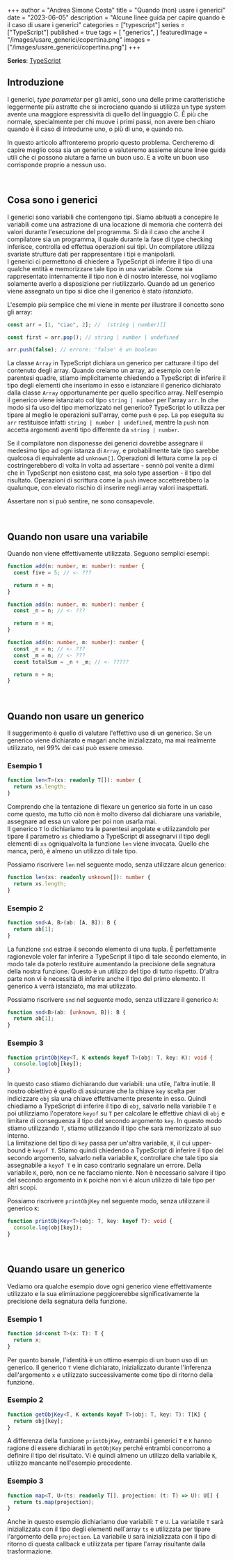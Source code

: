 +++
author = "Andrea Simone Costa"
title = "Quando (non) usare i generici"
date = "2023-06-05"
description = "Alcune linee guida per capire quando è il caso di usare i generici"
categories = ["typescript"]
series = ["TypeScript"]
published = true
tags = [
    "generics",
]
featuredImage = "/images/usare_generici/copertina.png"
images = ["/images/usare_generici/copertina.png"]
+++

__Series__: [TypeScript](/it/series/typescript/)

## Introduzione

I generici, _type parameter_ per gli amici, sono una delle prime caratteristiche leggermente più astratte che si incrociano quando si utilizza un type system avente una maggiore espressività di quello del linguaggio C. È più che normale, specialmente per chi muove i primi passi, non avere ben chiaro quando è il caso di introdurne uno, o più di uno, e quando no.

In questo articolo affronteremo proprio questo problema. Cercheremo di capire meglio cosa sia un generico e valuteremo assieme alcune linee guida utili che ci possono aiutare a farne un buon uso. E a volte un buon uso corrisponde proprio a nessun uso.

&nbsp;

## Cosa sono i generici

I generici sono variabili che contengono tipi. Siamo abituati a concepire le variabili come una astrazione di una locazione di memoria che conterrà dei valori durante l'esecuzione del programma. Si dà il caso che anche il compilatore sia un programma, il quale durante la fase di type checking inferisce, controlla ed effettua operazioni sui tipi. Un compilatore utilizza svariate strutture dati per rappresentare i tipi e manipolarli.\
I generici ci permettono di chiedere a TypeScript di inferire il tipo di una qualche entità e memorizzare tale tipo in una variabile. Come sia rappresentato internamente il tipo non è di nostro interesse, noi vogliamo solamente averlo a disposizione per riutilizzarlo. Quando ad un generico viene assegnato un tipo si dice che il generico è stato _istanziato_.

L'esempio più semplice che mi viene in mente  per illustrare il concetto sono gli array:
```ts
const arr = [1, "ciao", 2]; //  (string | number)[]

const first = arr.pop(); // string | number | undefined

arr.push(false); // errore: 'false' è un boolean
```
La classe `Array` in TypeScript dichiara un generico per catturare il tipo del contenuto degli array. Quando creiamo un array, ad esempio con le parentesi quadre, stiamo implicitamente chiedendo a TypeScript di inferire il tipo degli elementi che inseriamo in esso e istanziare il generico dichiarato dalla classe `Array` opportunamente per quello specifico array. Nell'esempio il generico viene istanziato col tipo `string | number` per l'array `arr`. In che modo si fa uso del tipo memorizzato nel generico? TypeScript lo utilizza per tipare al meglio le operazioni sull'array, come `push` e `pop`. La `pop` eseguita su `arr` restituisce infatti `string | number | undefined`, mentre la `push` non accetta argomenti aventi tipo differente da `string | number`.

Se il compilatore non disponesse dei generici dovrebbe assegnare il medesimo tipo ad ogni istanza di `Array`, e probabilmente tale tipo sarebbe qualcosa di equivalente ad `unknown[]`. Operazioni di lettura come la `pop` ci costringerebbero di volta in volta ad assertare - sennò poi venite a dirmi che in TypeScript non esistono cast, ma solo type assertion - il tipo del risultato. Operazioni di scrittura come la `push` invece accetterebbero la qualunque, con elevato rischio di inserire negli array valori inaspettati.

Assertare non si può sentire, ne sono consapevole.

&nbsp;

## Quando non usare una variabile

Quando non viene effettivamente utilizzata. Seguono semplici esempi:

```ts
function add(n: number, m: number): number {
  const five = 5; // <- ???

  return n + m;
}
```
```ts
function add(n: number, m: number): number {
  const _n = n; // <- ???

  return n + m;
}
```
```ts
function add(n: number, m: number): number {
  const _n = n; // <- ???
  const _m = m; // <- ???
  const totalSum = _n + _m; // <- ?????

  return n + m;
}
```

&nbsp;

## Quando non usare un generico

Il suggerimento è quello di valutare l'effettivo uso di un generico. Se un generico viene dichiarato e magari anche inizializzato, ma mai realmente utilizzato, nel 99% dei casi può essere omesso.

### Esempio 1

```ts
function len<T>(xs: readonly T[]): number {
  return xs.length;
}
```
Comprendo che la tentazione di flexare un generico sia forte in un caso come questo, ma tutto ciò non è molto diverso dal dichiarare una variabile, assegnare ad essa un valore per poi non usarla mai.\
Il generico `T` lo dichiariamo tra le parentesi angolate e utilizzandolo per tipare il parametro `xs` chiediamo a TypeScript di assegnarvi il tipo degli elementi di `xs` ogniqualvolta la funzione `len` viene invocata. Quello che manca, però, è almeno un utilizzo di tale tipo.

Possiamo riscrivere `len` nel seguente modo, senza utilizzare alcun generico:

```ts
function len(xs: readonly unknown[]): number {
  return xs.length;
}
```

### Esempio 2

```ts
function snd<A, B>(ab: [A, B]): B {
  return ab[1];
}
```
La funzione `snd` estrae il secondo elemento di una tupla. È perfettamente ragionevole voler far inferire a TypeScript il tipo di tale secondo elemento, in modo tale da poterlo restituire aumentando la precisione della segnatura della nostra funzione. Questo è un utilizzo del tipo di tutto rispetto. D'altra parte non vi è necessità di inferire anche il tipo del primo elemento. Il generico `A` verrà istanziato, ma mai utilizzato.

Possiamo riscrivere `snd` nel seguente modo, senza utilizzare il generico `A`:

```ts
function snd<B>(ab: [unknown, B]): B {
  return ab[1];
}
```

### Esempio 3

```ts
function printObjKey<T, K extends keyof T>(obj: T, key: K): void {
  console.log(obj[key]);
}
```

In questo caso stiamo dichiarando due variabili: una utile, l'altra inutile. Il nostro obiettivo è quello di assicurare che la chiave `key` scelta per indicizzare `obj` sia una chiave effettivamente presente in esso. Quindi chiediamo a TypeScript di inferire il tipo di `obj`, salvarlo nella variabile `T` e poi utilizziamo l'operatore `keyof` su `T` per calcolare le effettive chiavi di `obj` e limitare di conseguenza il tipo del secondo argomento `key`. In questo modo stiamo utilizzando `T`, stiamo utilizzando il tipo che sarà memorizzato al suo interno.\
La limitazione del tipo di `key` passa per un'altra variabile, `K`, il cui upper-bound è `keyof T`. Stiamo quindi chiedendo a TypeScript di inferire il tipo del secondo argomento, salvarlo nella variabile `K`, controllare che tale tipo sia assegnabile a `keyof T` e in caso contrario segnalare un errore. Della variabile `K`, però, non ce ne facciamo niente. Non è necessario salvare il tipo del secondo argomento in `K` poiché non vi è alcun utilizzo di tale tipo per altri scopi.

Possiamo riscrivere `printObjKey` nel seguente modo, senza utilizzare il generico `K`:

```ts
function printObjKey<T>(obj: T, key: keyof T): void {
  console.log(obj[key]);
}
```

&nbsp;

## Quando usare un generico

Vediamo ora qualche esempio dove ogni generico viene effettivamente utilizzato e la sua eliminazione peggiorerebbe significativamente la precisione della segnatura della funzione.

### Esempio 1

```ts
function id<const T>(x: T): T {
  return x;
}
```

Per quanto banale, l'identità è un ottimo esempio di un buon uso di un generico. Il generico `T` viene dichiarato, inizializzato durante l'inferenza dell'argomento `x` e utilizzato successivamente come tipo di ritorno della funzione.

### Esempio 2

```ts
function getObjKey<T, K extends keyof T>(obj: T, key: T): T[K] {
  return obj[key];
}
```

A differenza della funzione `printObjKey`, entrambi i generici `T` e `K` hanno ragione di essere dichiarati in `getObjKey` perché entrambi concorrono a definire il tipo del risultato. Vi è quindi almeno un utilizzo della variabile `K`, utilizzo mancante nell'esempio precedente.

### Esempio 3

```ts
function map<T, U>(ts: readonly T[], projection: (t: T) => U): U[] {
  return ts.map(projection);
}
```

Anche in questo esempio dichiariamo due variabili: `T` e `U`. La variabile `T` sarà inizializzata con il tipo degli elementi nell'array `ts` e utilizzata per tipare l'argomento della `projection`. La variabile `U` sarà inizializzata con il tipo di ritorno di questa callback e utilizzata per tipare l'array risultante dalla trasformazione.